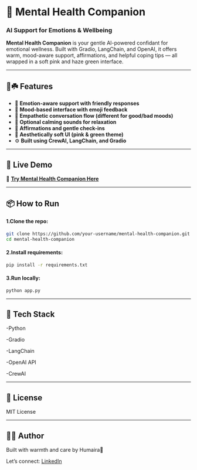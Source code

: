 # 🌿 **Mental Health Companion**  
### **AI Support for Emotions & Wellbeing**

**Mental Health Companion** is your gentle AI-powered confidant for emotional wellness. Built with Gradio, LangChain, and OpenAI, it offers warm, mood-aware support, affirmations, and helpful coping tips — all wrapped in a soft pink and haze green interface.

---

## 🌸☘️ **Features**

- 🧠 **Emotion-aware support with friendly responses**
- 🌈 **Mood-based interface with emoji feedback**  
- 💬 **Empathetic conversation flow (different for good/bad moods)**  
- 🎵 **Optional calming sounds for relaxation**  
- 💖 **Affirmations and gentle check-ins**  
- 🎨 **Aesthetically soft UI (pink & green theme)**  
- ⚙️ **Built using CrewAI, LangChain, and Gradio**

---

## 🚀 **Live Demo**

🔗 [**Try Mental Health Companion Here**](https://your-deployment-link.com)

---

## 📦 **How to Run**

#### 1.Clone the repo:

```bash
git clone https://github.com/your-username/mental-health-companion.git
cd mental-health-companion
```
#### 2.Install requirements:
```bash
pip install -r requirements.txt
```
#### 3.Run locally:
```bash
python app.py
```

---

## 🧠 **Tech Stack**

-Python

-Gradio

-LangChain

-OpenAI API

-CrewAI

---

## 📄 **License**

MIT License

---

## 🙋‍♀️ **Author**

Built with warmth and care by Humaira🎀


Let’s connect: [LinkedIn](https://www.linkedin.com/in/humairaghafoor)
